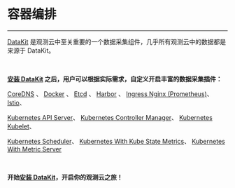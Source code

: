 # 容器编排
---

[DataKit](../../datakit/) 是观测云中至关重要的一个数据采集组件，几乎所有观测云中的数据都是来源于 DataKit。

 <br/>

**[安装 DataKit](../../datakit/datakit-daemonset-deploy.md) 之后，用户可以根据实际需求，自定义开启丰富的数据采集插件：**
 <br/>

[CoreDNS](coredns.md) 、 [Docker](docker.md) 、 [Etcd](etcd.md) 、 [Harbor](harbor.md) 、 [Ingress Nginx (Prometheus)](ingress-nginx-prom.md)、 [Istio](istio.md)、

[Kubernetes API Server](kubernetes-api-server.md)、 [Kubernetes Controller Manager](kubernetes-controller-manager.md)、 [Kubernetes Kubelet](kubernetes-kubelet.md)、

[Kubernetes Scheduler](kube-scheduler.md)、 [ Kubernetes With Kube State Metrics](kube-state-metrics.md)、 [ Kubernetes With Metric Server](kube-metric-server.md)

<br/>

**开始[安装 DataKit](../../datakit/datakit-daemonset-deploy.md)，开启你的观测云之旅！**


